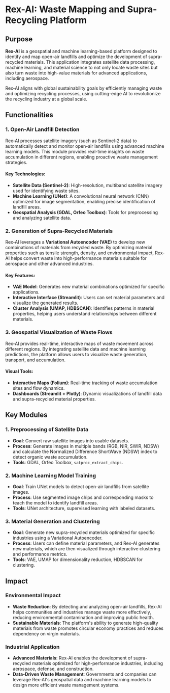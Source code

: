 # Rex-AI: Waste Mapping and Supra-Recycling Platform

## Purpose

**Rex-AI** is a geospatial and machine learning-based platform designed to identify and map open-air landfills and optimize the development of supra-recycled materials. This application integrates satellite data processing, machine learning, and material science to not only locate waste sites but also turn waste into high-value materials for advanced applications, including aerospace.

Rex-AI aligns with global sustainability goals by efficiently managing waste and optimizing recycling processes, using cutting-edge AI to revolutionize the recycling industry at a global scale.

## Functionalities

### 1. **Open-Air Landfill Detection**

Rex-AI processes satellite imagery (such as Sentinel-2 data) to automatically detect and monitor open-air landfills using advanced machine learning models. This module provides real-time insights on waste accumulation in different regions, enabling proactive waste management strategies.

#### Key Technologies:
- **Satellite Data (Sentinel-2)**: High-resolution, multiband satellite imagery used for identifying waste sites.
- **Machine Learning (UNet)**: A convolutional neural network (CNN) optimized for image segmentation, enabling precise identification of landfill areas.
- **Geospatial Analysis (GDAL, Orfeo Toolbox)**: Tools for preprocessing and analyzing satellite data.

### 2. **Generation of Supra-Recycled Materials**

Rex-AI leverages a **Variational Autoencoder (VAE)** to develop new combinations of materials from recycled waste. By optimizing material properties such as tensile strength, density, and environmental impact, Rex-AI helps convert waste into high-performance materials suitable for aerospace and other advanced industries.

#### Key Features:
- **VAE Model**: Generates new material combinations optimized for specific applications.
- **Interactive Interface (Streamlit)**: Users can set material parameters and visualize the generated results.
- **Cluster Analysis (UMAP, HDBSCAN)**: Identifies patterns in material properties, helping users understand relationships between different materials.

### 3. **Geospatial Visualization of Waste Flows**

Rex-AI provides real-time, interactive maps of waste movement across different regions. By integrating satellite data and machine learning predictions, the platform allows users to visualize waste generation, transport, and accumulation.

#### Visual Tools:
- **Interactive Maps (Folium)**: Real-time tracking of waste accumulation sites and flow dynamics.
- **Dashboards (Streamlit + Plotly)**: Dynamic visualizations of landfill data and supra-recycled material properties.

## Key Modules

### **1. Preprocessing of Satellite Data**
- **Goal**: Convert raw satellite images into usable datasets.
- **Process**: Generate images in multiple bands (RGB, NIR, SWIR, NDSW) and calculate the Normalized Difference ShortWave (NDSW) index to detect organic waste accumulation.
- **Tools**: GDAL, Orfeo Toolbox, `satproc_extract_chips`.

### **2. Machine Learning Model Training**
- **Goal**: Train UNet models to detect open-air landfills from satellite images.
- **Process**: Use segmented image chips and corresponding masks to teach the model to identify landfill areas.
- **Tools**: UNet architecture, supervised learning with labeled datasets.

### **3. Material Generation and Clustering**
- **Goal**: Generate new supra-recycled materials optimized for specific industries using a Variational Autoencoder.
- **Process**: Users can define material parameters, and Rex-AI generates new materials, which are then visualized through interactive clustering and performance metrics.
- **Tools**: VAE, UMAP for dimensionality reduction, HDBSCAN for clustering.

## Impact

### **Environmental Impact**
- **Waste Reduction**: By detecting and analyzing open-air landfills, Rex-AI helps communities and industries manage waste more effectively, reducing environmental contamination and improving public health.
- **Sustainable Materials**: The platform's ability to generate high-quality materials from waste promotes circular economy practices and reduces dependency on virgin materials.

### **Industrial Application**
- **Advanced Materials**: Rex-AI enables the development of supra-recycled materials optimized for high-performance industries, including aerospace, defense, and construction.
- **Data-Driven Waste Management**: Governments and companies can leverage Rex-AI's geospatial data and machine learning models to design more efficient waste management systems.


